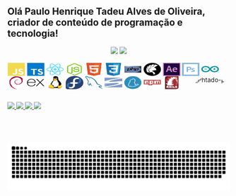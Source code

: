 ## Olá Paulo Henrique Tadeu Alves de Oliveira, criador de conteúdo de programação e tecnologia!
<div align="center">
  <a href="https://github.com/aoticombr"></a>
  <img height="180em" src="https://github-readme-stats.vercel.app/api?username=aoticombr&show_icons=true&include_all_commits=true&count_private=true"/>
  <img height="180em" src="https://github-readme-stats.vercel.app/api/top-langs/?username=aoticombr&layout=compact&langs_count=7"/>
</div>

<div style="display: inline_block"><br>
  <img align="center" alt="Phtado-Js" height="30" width="40" 
       src="https://raw.githubusercontent.com/devicons/devicon/master/icons/javascript/javascript-plain.svg">
  <img align="center" alt="Phtado-Ts" height="30" width="40" 
       src="https://raw.githubusercontent.com/devicons/devicon/master/icons/typescript/typescript-plain.svg">
  <img align="center" alt="Phtado-React" height="30" width="40" 
       src="https://raw.githubusercontent.com/devicons/devicon/master/icons/react/react-original.svg">
  <img align="center" alt="Phtado-React" height="30" width="40" 
       src="https://github.com/devicons/devicon/blob/master/icons/nodejs/nodejs-original.svg">
  <img align="center" alt="Phtado-HTML" height="30" width="40" 
       src="https://raw.githubusercontent.com/devicons/devicon/master/icons/html5/html5-original.svg">
  <img align="center" alt="Phtado-CSS" height="30" width="40" 
       src="https://raw.githubusercontent.com/devicons/devicon/master/icons/css3/css3-original.svg">
  <img align="center" alt="Phtado-CSS" height="30" width="40" 
       src="https://raw.githubusercontent.com/devicons/devicon/master/icons/php/php-original.svg">
  <img align="center" alt="Phtado-DELPHI" height="30" width="40" 
       src="https://github.com/aoticombr/phtado/blob/main/0386a54233f166874f0e8da3ec431b8c.svg">
  <img align="center" alt="Phtado-CSS" height="30" width="40" 
       src="https://raw.githubusercontent.com/devicons/devicon/master/icons/aftereffects/aftereffects-original.svg">
  <img align="center" alt="Phtado-CSS" height="30" width="40" 
       src="https://github.com/devicons/devicon/blob/master/icons/photoshop/photoshop-line.svg">
  <img align="center" alt="Phtado-CSS" height="30" width="40" 
       src="https://raw.githubusercontent.com/devicons/devicon/master/icons/arduino/arduino-original.svg">
  <img align="center" alt="Phtado-CSS" height="30" width="40" 
       src="https://raw.githubusercontent.com/devicons/devicon/master/icons/debian/debian-original.svg">
  <img align="center" alt="Phtado-CSS" height="30" width="40" 
       src="https://github.com/devicons/devicon/blob/master/icons/express/express-original.svg">
  <img align="center" alt="Phtado-CSS" height="30" width="40" 
       src="https://raw.githubusercontent.com/devicons/devicon/master/icons/linux/linux-original.svg">
  <img align="center" alt="Phtado-CSS" height="30" width="40" 
       src="https://raw.githubusercontent.com/devicons/devicon/master/icons/fedora/fedora-original.svg">
  <img align="center" alt="Phtado-CSS" height="30" width="40" 
       src="https://raw.githubusercontent.com/devicons/devicon/master/icons/mysql/mysql-original.svg">
  <img align="center" alt="Phtado-CSS" height="30" width="40" 
       src="https://github.com/devicons/devicon/blob/master/icons/subversion/subversion-original.svg">
  <img align="center" alt="Phtado-CSS" height="30" width="40" 
       src="https://github.com/devicons/devicon/blob/master/icons/yarn/yarn-original.svg">
  <img align="center" alt="Phtado-CSS" height="30" width="40" 
       src="https://github.com/devicons/devicon/blob/master/icons/npm/npm-original-wordmark.svg">
  <img align="center" alt="Phtado-CSS" height="30" width="40" 
       src="https://github.com/devicons/devicon/blob/master/icons/rails/rails-original-wordmark.svg">
  <img align="right" alt="Phtado-pic" height="150" style="border-radius:50px;" 
       src="https://instagram.fcgh9-1.fna.fbcdn.net/v/t51.2885-19/264220838_617920306190935_5592170379746056073_n.jpg?stp=dst-jpg_s150x150&_nc_ht=instagram.fcgh9-1.fna.fbcdn.net&_nc_cat=107&_nc_ohc=pvSBNmtyqrEAX8uHtVv&tn=QApiHZqShrJ_Flij&edm=ABfd0MgBAAAA&ccb=7-5&oh=00_AT9nVgzLqhICYSk6VCRuLo6bSWO5wxMD1eCZIyssVemlhA&oe=62989569&_nc_sid=7bff83?width=676&height=676">
</div>
  
  ##
 
<div> 
  <a href="https://www.youtube.com/channel/UCemzVTEMrJmvCQ32m6e0_Vw" target="_blank">
    <img src="https://img.shields.io/badge/YouTube-FF0000?style=for-the-badge&logo=youtube&logoColor=white" target="_blank">
  </a>
  <a href="https://www.instagram.com/p.potter.cba/" target="_blank">
    <img src="https://img.shields.io/badge/-Instagram-%23E4405F?style=for-the-badge&logo=instagram&logoColor=white" target="_blank">
  </a>
  <a href = "mailto:krobrelus@gmail.com">
    <img src="https://img.shields.io/badge/-Gmail-%23333?style=for-the-badge&logo=gmail&logoColor=white" target="_blank">
  </a>
  <a href="https://www.linkedin.com/in/phtado" target="_blank">
    <img src="https://img.shields.io/badge/-LinkedIn-%230077B5?style=for-the-badge&logo=linkedin&logoColor=white" target="_blank">
  </a> 
   
  ![Snake animation](https://github.com/aoticombr/phtado/blob/main/github-contribution-grid-snake.svg)
 
</div>
 
